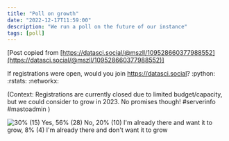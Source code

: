 ```yaml
---
title: "Poll on growth"
date: "2022-12-17T11:59:00"
description: "We run a poll on the future of our instance"
tags: [poll]
---
```


[Post copied from [https://datasci.social/@mszll/109528660377988552](https://datasci.social/@mszll/109528660377988552)]

If registrations were open, would you join https://datasci.social? :python: :rstats: :networkx: 

(Context: Registrations are currently closed due to limited budget/capacity, but we could consider to grow in 2023. No promises though! #serverinfo #mastoadmin )

![30% (15) Yes, 56% (28) No, 20% (10) I'm already there and want it to grow, 8% (4) I'm already there and don't want it to grow](https://datascisocial.github.io/blog/images/poll20221217.png "30% (15) Yes, 56% (28) No, 20% (10) I'm already there and want it to grow, 8% (4) I'm already there and don't want it to grow")